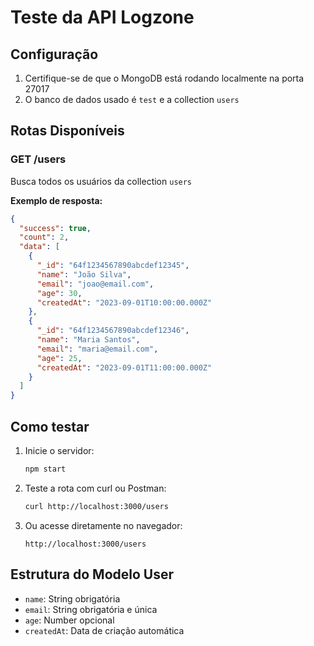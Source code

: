 # Teste da API Logzone

## Configuração

1. Certifique-se de que o MongoDB está rodando localmente na porta 27017
2. O banco de dados usado é `test` e a collection `users`

## Rotas Disponíveis

### GET /users
Busca todos os usuários da collection `users`

**Exemplo de resposta:**
```json
{
  "success": true,
  "count": 2,
  "data": [
    {
      "_id": "64f1234567890abcdef12345",
      "name": "João Silva",
      "email": "joao@email.com",
      "age": 30,
      "createdAt": "2023-09-01T10:00:00.000Z"
    },
    {
      "_id": "64f1234567890abcdef12346",
      "name": "Maria Santos",
      "email": "maria@email.com",
      "age": 25,
      "createdAt": "2023-09-01T11:00:00.000Z"
    }
  ]
}
```

## Como testar

1. Inicie o servidor:
   ```bash
   npm start
   ```

2. Teste a rota com curl ou Postman:
   ```bash
   curl http://localhost:3000/users
   ```

3. Ou acesse diretamente no navegador:
   ```
   http://localhost:3000/users
   ```

## Estrutura do Modelo User

- `name`: String obrigatória
- `email`: String obrigatória e única
- `age`: Number opcional
- `createdAt`: Data de criação automática
